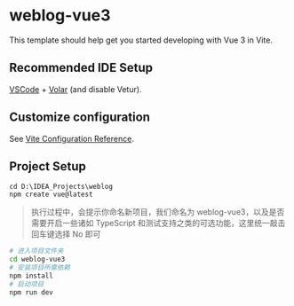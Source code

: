 # weblog-vue3

This template should help get you started developing with Vue 3 in Vite.

## Recommended IDE Setup

[VSCode](https://code.visualstudio.com/) + [Volar](https://marketplace.visualstudio.com/items?itemName=Vue.volar) (and disable Vetur).

## Customize configuration

See [Vite Configuration Reference](https://vitejs.dev/config/).

## Project Setup
```shell
cd D:\IDEA_Projects\weblog
npm create vue@latest
```
> 执行过程中，会提示你命名新项目，我们命名为 weblog-vue3，以及是否需要开启一些诸如 TypeScript 和测试支持之类的可选功能，这里统一敲击回车键选择 No 即可

```sh
# 进入项目文件夹
cd weblog-vue3
# 安装项目所需依赖
npm install
# 启动项目
npm run dev
```
